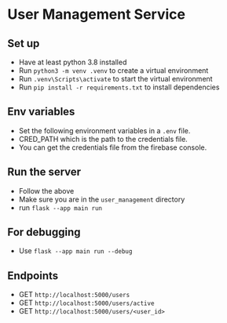 # User Management Service

## Set up
- Have at least python 3.8 installed
- Run `python3 -m venv .venv` to create a virtual environment
- Run `.venv\Scripts\activate` to start the virtual environment
- Run `pip install -r requirements.txt` to install dependencies

## Env variables
- Set the following environment variables in a `.env` file.
- CRED_PATH which is the path to the credentials file.
- You can get the credentials file from the firebase console.

## Run the server
- Follow the above
- Make sure you are in the `user_management` directory
- run `flask --app main run`

## For debugging
- Use `flask --app main run --debug`

## Endpoints
- GET `http://localhost:5000/users`
- GET `http://localhost:5000/users/active`
- GET `http://localhost:5000/users/<user_id>`
